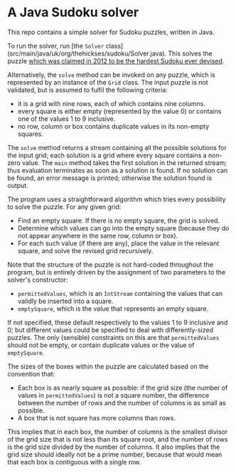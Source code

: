 # A Java Sudoku solver

This repo contains a simple solver for Sudoku puzzles, written in Java.

To run the solver, run [the `Solver` class] (src/main/java/uk/org/thehickses/sudoku/Solver.java). This solves the puzzle [which was 
claimed in 2012 to be the hardest Sudoku ever devised](https://abcnews.go.com/blogs/headlines/2012/06/can-you-solve-the-hardest-ever-sudoku).

Alternatively, the `solve` method can be invoked on any puzzle, which is represented by an instance of the `Grid` class.
The input puzzle is not validated, but is assumed to fulfil the following criteria:

* it is a grid with nine rows, each of which contains nine columns.
* every square is either empty (represented by the value 0) or contains one
of the values 1 to 9 inclusive.
* no row, column or box contains duplicate values in its non-empty
squares.

The `solve` method returns a stream containing
all the possible solutions for the input grid; each solution is a grid where 
every square contains a non-zero value.
The `main` method takes the first solution in the
returned stream; thus evaluation terminates as soon as a solution is found.
If 
no solution can be found, an error message is printed; otherwise the solution found is output.

The program uses a straightforward algorithm which tries every possibility to solve the puzzle.
For any given grid:

* Find an empty square. If there is no empty square, the grid is solved.
* Determine which values can go into the empty square (because they do
not appear anywhere in the same row, column or box). 
* For each such value (if there are any), place the
value in the relevant square, and solve the revised grid recursively.

Note that the structure of the puzzle is not hard-coded throughout the program, but is
entirely driven by the assignment of two parameters to the solver's constructor:

* `permittedValues`, which is an `IntStream` containing the values that can validly be
inserted into a square.
* `emptySquare`, which is the value that represents an empty square.

If not specified, these default respectively to the values 1 to 9 inclusive and 0; but
different values could be specified to deal with differently-sized puzzles. 
The only (sensible) constraints on this 
are that `permittedValues` should not be empty, or contain duplicate values or the value of `emptySquare`.

The sizes of the boxes within the puzzle are calculated based on the convention that:

* Each box is as nearly square as possible: if the grid size (the number of values in `permittedValues`) is not a square number, the difference between the number of rows and the number of columns is as small as possible.
* A box that is not square has more columns than rows.

This implies that in each box, the number of columns is the smallest divisor of the grid size that is not less than its square root, and the number of rows is the grid size divided by the number of columns. It also implies that the grid size should ideally not be a prime number, because that would mean that each box is contiguous with a single row.
